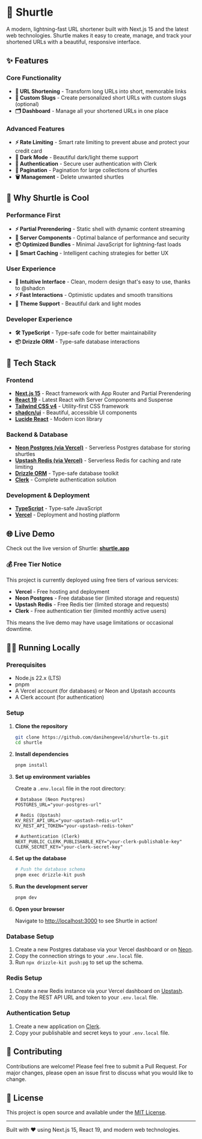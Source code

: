 # 🐢 Shurtle

A modern, lightning-fast URL shortener built with Next.js 15 and the latest web technologies. Shurtle makes it easy to create, manage, and track your shortened URLs with a beautiful, responsive interface.

## ✨ Features

### Core Functionality

- **🔗 URL Shortening** - Transform long URLs into short, memorable links
- **🎯 Custom Slugs** - Create personalized short URLs with custom slugs (optional)
- **🗂️ Dashboard** - Manage all your shortened URLs in one place

### Advanced Features

- **⚡ Rate Limiting** - Smart rate limiting to prevent abuse and protect your credit card
- **🌙 Dark Mode** - Beautiful dark/light theme support
- **🔐 Authentication** - Secure user authentication with Clerk
- **📄 Pagination** - Pagination for large collections of shurtles
- **🗑️ Management** - Delete unwanted shurtles

## 🎯 Why Shurtle is Cool

### Performance First

- **⚡ Partial Prerendering** - Static shell with dynamic content streaming
- **🚀 Server Components** - Optimal balance of performance and security
- **📦 Optimized Bundles** - Minimal JavaScript for lightning-fast loads
- **🎯 Smart Caching** - Intelligent caching strategies for better UX

### User Experience

- **🎯 Intuitive Interface** - Clean, modern design that's easy to use, thanks to @shadcn
- **⚡ Fast Interactions** - Optimistic updates and smooth transitions
- **🌙 Theme Support** - Beautiful dark and light modes

### Developer Experience

- **🛠️ TypeScript** - Type-safe code for better maintainability
- **📦 Drizzle ORM** - Type-safe database interactions

## 🚀 Tech Stack

### Frontend

- **[Next.js 15](https://nextjs.org/)** - React framework with App Router and Partial Prerendering
- **[React 19](https://react.dev/)** - Latest React with Server Components and Suspense
- **[Tailwind CSS v4](https://tailwindcss.com/)** - Utility-first CSS framework
- **[shadcn/ui](https://ui.shadcn.com/)** - Beautiful, accessible UI components
- **[Lucide React](https://lucide.dev/)** - Modern icon library

### Backend & Database

- **[Neon Postgres (via Vercel)](https://neon.tech/)** - Serverless Postgres database for storing shurtles
- **[Upstash Redis (via Vercel)](https://upstash.com/)** - Serverless Redis for caching and rate limiting
- **[Drizzle ORM](https://orm.drizzle.team/)** - Type-safe database toolkit
- **[Clerk](https://clerk.com/)** - Complete authentication solution

### Development & Deployment

- **[TypeScript](https://www.typescriptlang.org/)** - Type-safe JavaScript
- **[Vercel](https://vercel.com/)** - Deployment and hosting platform

## 🌐 Live Demo

Check out the live version of Shurtle: **[shurtle.app](https://shurtle.app)**

### 💰 Free Tier Notice

This project is currently deployed using free tiers of various services:

- **Vercel** - Free hosting and deployment
- **Neon Postgres** - Free database tier (limited storage and requests)
- **Upstash Redis** - Free Redis tier (limited storage and requests)
- **Clerk** - Free authentication tier (limited monthly active users)

This means the live demo may have usage limitations or occasional downtime.

## 🏃‍♂️ Running Locally

### Prerequisites

- Node.js 22.x (LTS)
- pnpm
- A Vercel account (for databases) or Neon and Upstash accounts
- A Clerk account (for authentication)

### Setup

1. **Clone the repository**

   ```bash
   git clone https://github.com/danihengeveld/shurtle-ts.git
   cd shurtle
   ```

2. **Install dependencies**

   ```bash
   pnpm install
   ```

3. **Set up environment variables**

   Create a `.env.local` file in the root directory:

   ```env
   # Database (Neon Postgres)
   POSTGRES_URL="your-postgres-url"

   # Redis (Upstash)
   KV_REST_API_URL="your-upstash-redis-url"
   KV_REST_API_TOKEN="your-upstash-redis-token"

   # Authentication (Clerk)
   NEXT_PUBLIC_CLERK_PUBLISHABLE_KEY="your-clerk-publishable-key"
   CLERK_SECRET_KEY="your-clerk-secret-key"
   ```

4. **Set up the database**

   ```bash
   # Push the database schema
   pnpm exec drizzle-kit push
   ```

5. **Run the development server**

   ```bash
   pnpm dev
   ```

6. **Open your browser**

   Navigate to [http://localhost:3000](http://localhost:3000) to see Shurtle in action!

### Database Setup

1. Create a new Postgres database via your Vercel dashboard or on [Neon](https://neon.tech/).
2. Copy the connection strings to your `.env.local` file.
3. Run `npx drizzle-kit push:pg` to set up the schema.

### Redis Setup

1. Create a new Redis instance via your Vercel dashboard on [Upstash](https://upstash.com/).
2. Copy the REST API URL and token to your `.env.local` file.

### Authentication Setup

1. Create a new application on [Clerk](https://clerk.com/).
2. Copy your publishable and secret keys to your `.env.local` file.

## 🤝 Contributing

Contributions are welcome! Please feel free to submit a Pull Request. For major changes, please open an issue first to discuss what you would like to change.

## 📝 License

This project is open source and available under the [MIT License](LICENSE).

---

Built with ❤️ using Next.js 15, React 19, and modern web technologies.
